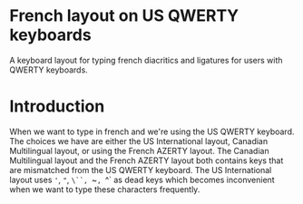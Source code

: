 # French layout on US QWERTY keyboards
A keyboard layout for typing french diacritics and ligatures for users with QWERTY keyboards.

# Introduction
When we want to type in french and we're using the US QWERTY keyboard. 
The choices we have are either the US International layout, Canadian Multilingual layout, or using the French AZERTY layout.
The Canadian Multilingual layout and the French AZERTY layout both contains keys that are mismatched from the US QWERTY keyboard.
The US International layout uses `'`, `"`, `\``, `~`, `^` as dead keys which becomes inconvenient when we want to type these characters frequently. 
